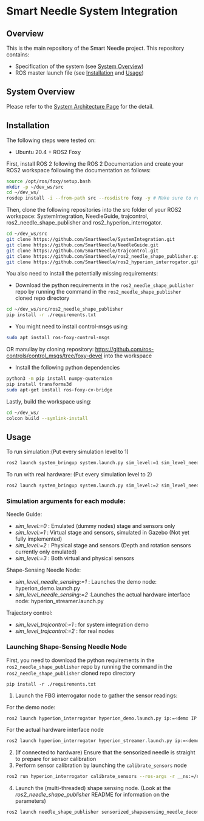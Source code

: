 Smart Needle System Integration
===============================

Overview
--------

This is the main repository of the Smart Needle project. This repository contains:

- Specification of the system (see [System Overview](#overview))
- ROS master launch file (see [Installation](#installation) and [Usage](#usage))

System Overview <a name="overview"></a>
---------------

Please refer to the [System Architecture Page](Documents/index.md) for the detail.


Installation <a name="installation"></a>
------------
The following steps were tested on:
- Ubuntu 20.4 + ROS2 Foxy

First, install ROS 2 following the ROS 2 Documentation and create your ROS2 workspace following the documentation as follows:
```bash
source /opt/ros/foxy/setup.bash
mkdir -p ~/dev_ws/src
cd ~/dev_ws/
rosdep install -i --from-path src --rosdistro foxy -y # Make sure to resolve dependency
```
Then, clone the following repositories into the src folder of your ROS2 workspace: SystemIntegration, NeedleGuide, trajcontrol, ros2_needle_shape_publisher and ros2_hyperion_interrogator. 
```bash
cd ~/dev_ws/src
git clone https://github.com/SmartNeedle/SystemIntegration.git
git clone https://github.com/SmartNeedle/NeedleGuide.git
git clone https://github.com/SmartNeedle/trajcontrol.git
git clone https://github.com/SmartNeedle/ros2_needle_shape_publisher.git
git clone https://github.com/SmartNeedle/ros2_hyperion_interrogator.git
```
You also need to install the potentially missing requirements:
- Download the python requirements in the `ros2_needle_shape_publisher` repo by running the command in the `ros2_needle_shape_publisher` cloned repo directory
```bash
cd ~/dev_ws/src/ros2_needle_shape_publisher
pip install -r ./requirements.txt
```
- You might need to install control-msgs using:
```bash
sudo apt install ros-foxy-control-msgs
```
OR manullay by cloning repository: https://github.com/ros-controls/control_msgs/tree/foxy-devel
into the workspace 

- Install the following python dependencies
```bash
python3 -m pip install numpy-quaternion
pip install transforms3d
sudo apt-get install ros-foxy-cv-bridge
```

Lastly, build the workspace using: 
```bash
cd ~/dev_ws/
colcon build --symlink-install
```

Usage <a name="usage"></a>
-----

To run simulation:(Put every simulation level to 1)
```bash
ros2 launch system_bringup system.launch.py sim_level:=1 sim_level_needle_sensing:=1 sim_level_trajcontrol:=1 ip:=<demo IP address of the interrogator> numCHs:=<number of FBG channels> numAAs:=<number of FBG active areas per channel> needleParamFile:=<sensorized needle parameter JSON file path>
```
To run with real hardware: (Put every simulation level to 2)
```bash
ros2 launch system_bringup system.launch.py sim_level:=2 sim_level_needle_sensing:=2 sim_level_trajcontrol:=2 ip:=<demo IP address of the interrogator> needleParamFile:=<sensorized needle parameter JSON file path>
```
### Simulation arguments for each module:
Needle Guide:
- *sim_level:=0* : Emulated (dummy nodes) stage and sensors only
- *sim_level:=1* : Virtual stage and sensors, simulated in Gazebo (Not yet fully implemented)
- *sim_level:=2* : Physical stage and sensors (Depth and rotation sensors currently only emulated)
- *sim_level:=3* : Both virtual and physical sensors

Shape-Sensing Needle Node:
- *sim_level_needle_sensing:=1* : Launches the demo node: hyperion_demo.launch.py
- *sim_level_needle_sensing:=2* :Launches the actual hardware interface node: hyperion_streamer.launch.py

Trajectory control:
- *sim_level_trajcontrol:=1* : for system integration demo
- *sim_level_trajcontrol:=2* : for real nodes

### Launching Shape-Sensing Needle Node
First, you need to download the python requirements in the `ros2_needle_shape_publisher` repo by running the command in the `ros2_needle_shape_publisher` cloned repo directory
```
pip install -r ./requirements.txt
```

1. Launch the FBG interrogator node to gather the sensor readings:

For the demo node: 
```bash
ros2 launch hyperion_interrogator hyperion_demo.launch.py ip:=<demo IP address of the interrogator> numCH:=<number of FBG channels> numAA:=<number of FBG active areas per channel> 
```
For the actual hardware interface node
    
```bash
ros2 launch hyperion_interrogator hyperion_streamer.launch.py ip:=<demo IP address of the interrogator> 
```
2. (If connected to hardware) Ensure that the sensorized needle is straight to prepare for sensor calibration
3. Perform sensor calibration by launching the `calibrate_sensors` node

```bash
ros2 run hyperion_interrogator calibrate_sensors --ros-args -r __ns:=/needle
```

4. Launch the (multi-threaded) shape sensing node. (Look at the *ros2_needle_shape_publisher* README for information on the parameters)

```bash
ros2 launch needle_shape_publisher sensorized_shapesensing_needle_decomposed.launch.py needleParamFile:=path/to/needle_params.json numSignals:=200 optimMaxIterations:=15
```

